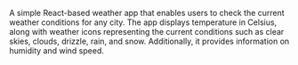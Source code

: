 A simple React-based weather app that enables users to check the current weather conditions for any city. The app displays temperature in Celsius, along with weather icons representing the current conditions such as clear skies, clouds, drizzle, rain, and snow. Additionally, it provides information on humidity and wind speed. 

